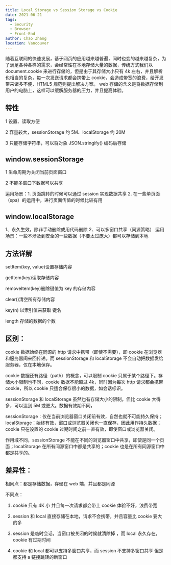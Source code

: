 ```yaml
---
title: Local Storage vs Session Storage vs Cookie
date: 2021-06-21
tags:
  - Security
  - Browser
  - Front-End
author: Chao Zhang
location: Vancouver
---
```


随着互联网的快速发展，基于网页的应用越来越普遍，同时也变的越来越复杂，为了满足各种各样的需求，会经常性在本地存储大量的数据，传统方式我们以 document.cookie 来进行存储的，但是由于其存储大小只有 4k 左右，并且解析也相当的复杂，每一次发送请求都会携带上 cookie，会造成带宽的浪费，给开发带来诸多不便，HTML5 规范则提出解决方案。
web 存储的含义是将数据存储到用户的电脑上，这样可以缓解服务器的压力，并且提高体验。

## 特性

1 设置、读取方便

2 容量较大，sessionStorage 约 5M、localStorage 约 20M

3 只能存储字符串，可以将对象 JSON.stringify() 编码后存储

## window.sessionStorage

1 生命周期为关闭当前页面窗口

2 不能多窗口下数据可以共享

运用场景：1. 页面跳转的时候可以通过 session 实现数据共享 2. 在一些单页面（spa）的运用中，进行页面传值的时候比较有用

## window.localStorage

1、永久生效，除非手动删除或用代码删除
2、可以多窗口共享（同源策略）
运用场景：一些不涉及到安全的一些数据（不要太过庞大）都可以存储到本地

## 方法详解

setItem(key, value)设置存储内容

getItem(key)读取存储内容

removeItem(key)删除键值为 key 的存储内容

clear()清空所有存储内容

key(n) 以索引值来获取 键名

length 存储的数据的个数

## 区别：

cookie 数据始终在同源的 http 请求中携带（即使不需要），即
cookie 在浏览器和服务器间来回传递。而 sessionStorage 和 localStorage 不会自动把数据发给服务器，仅在本地保存。

cookie 数据还有路径（path）的概念，可以限制 cookie 只属于某个路径下。存储大小限制也不同，cookie 数据不能超过 4k，同时因为每次 http 请求都会携带
cookie，所以 cookie 只适合保存很小的数据，如会话标识。

sessionStorage 和 localStorage 虽然也有存储大小的限制，但比 cookie 大得多，可以达到 5M 或更大。数据有效期不同，

sessionStorage：仅在当前浏览器窗口关闭前有效，自然也就不可能持久保持；localStorage：始终有效，窗口或浏览器关闭也一直保存，因此用作持久数据；cookie 只在设置的 cookie 过期时间之前一直有效，即使窗口或浏览器关闭。

作用域不同，sessionStorage 不能在不同的浏览器窗口中共享，即使是同一个页面；localStorage 在所有同源窗口中都是共享的；cookie 也是在所有同源窗口中都是共享的。

## 差异性：

相同点：都是存储数据，存储在 web 端，并且都是同源

不同点：

1. cookie 只有 4K 小 并且每一次请求都会带上 cookie 体验不好，浪费带宽

2. session 和 local 直接存储在本地，请求不会携带，并且容量比 cookie 要大的多

3. session 是临时会话，当窗口被关闭的时候就清除掉 ，而 local 永久存在，cookie 有过期时间

4. cookie 和 local 都可以支持多窗口共享，而 session 不支持多窗口共享 但是都支持 a 链接跳转的新窗口
